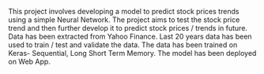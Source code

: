 This project involves developing a model to predict stock prices trends using a simple Neural Network. 
The project aims to test the stock price trend and then further develop it to predict stock prices / trends in future.
Data has been extracted from Yahoo Finance.
Last 20 years data has been used to train / test and validate the data.
The data has been trained on Keras- Sequential, Long Short Term Memory.
The model has been deployed on Web App.
